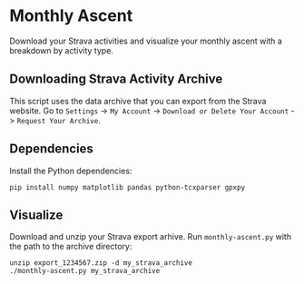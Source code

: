 # Monthly Ascent
Download your Strava activities and visualize your monthly ascent with a
breakdown by activity type.


## Downloading Strava Activity Archive
This script uses the data archive that you can export from the Strava website. Go to
`Settings` -> `My Account` -> `Download or Delete Your Account` -> `Request
Your Archive`.

## Dependencies
Install the Python dependencies:

    pip install numpy matplotlib pandas python-tcxparser gpxpy

## Visualize
Download and unzip your Strava export arhive. Run `monthly-ascent.py` with the
path to the archive directory:

    unzip export_1234567.zip -d my_strava_archive
    ./monthly-ascent.py my_strava_archive
